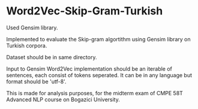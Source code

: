 # Word2Vec-Skip-Gram-Turkish

Used Gensim library.

Implemented to evaluate the Skip-gram algortithm using Gensim library on Turkish corpora. 

Dataset should be in same directory.

Input to Gensim Word2Vec implementation should be an iterable of sentences, each consist of tokens seperated. It can be in any language but format should be 'utf-8'.

This is made for analysis purposes, for the midterm exam of CMPE 58T Advanced NLP course on Bogazici University.
